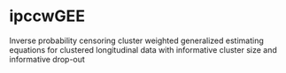 # ipccwGEE
Inverse probability censoring cluster weighted generalized estimating equations for clustered longitudinal data with informative cluster size and informative drop-out
